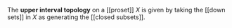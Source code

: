 The __upper interval topology__ on a [[proset]] $X$ is given by taking the [[down sets]] in $X$ as generating the [[closed subsets]].